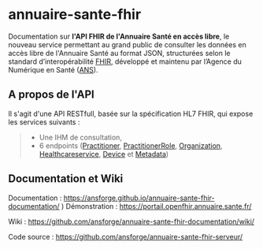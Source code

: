 # annuaire-sante-fhir 

Documentation sur <B>l'API FHIR de l'Annuaire Santé en accès libre</B>, le nouveau service permettant au grand public de consulter les données en accès libre de l'Annuaire Santé au format JSON, structurées selon le standard d’interopérabilité [FHIR](https://www.hl7.org/fhir/), développé et maintenu par l’Agence du Numérique en Santé ([ANS](https://esante.gouv.fr/)).

## A propos de l'API
Il s'agit d'une API RESTfull, basée sur la spécification HL7 FHIR, qui expose les services suivants : 
> - Une IHM de consultation, 
> - 6 endpoints ([Practitioner](https://www.hl7.org/fhir/practitioner.html), [PractitionerRole](https://hl7.org/fhir/practitionerrole.html), [Organization](https://hl7.org/fhir/organization.html), [Healthcareservice](https://hl7.org/fhir/Healthcareservice.html), [Device](https://hl7.org/fhir/device.html) et [Metadata](https://www.hl7.org/fhir/capabilitystatement.html))

## Documentation et Wiki
Documentation : https://ansforge.github.io/annuaire-sante-fhir-documentation/
)
Démonstration : https://portail.openfhir.annuaire.sante.fr/

Wiki : https://github.com/ansforge/annuaire-sante-fhir-documentation/wiki/

Code source : https://github.com/ansforge/annuaire-sante-fhir-serveur/
